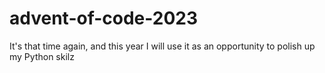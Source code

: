 # advent-of-code-2023
It's that time again, and this year I will use it as an opportunity to polish up my Python skilz
